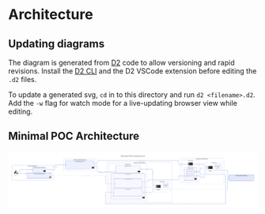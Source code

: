 # Architecture

## Updating diagrams

The diagram is generated from [D2](https://d2lang.com/) code to allow versioning and rapid revisions. Install the [D2 CLI](https://d2lang.com/tour/install/) and the D2 VSCode extension before editing the `.d2` files.

To update a generated svg, `cd` in to this directory and run `d2 <filename>.d2`. Add the `-w` flag for watch mode for a live-updating browser view while editing.

## Minimal POC Architecture

![Minimal POC Architecture](./minimal-poc-architecture.svg)
